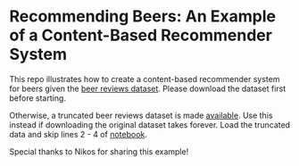 # Recommending Beers: An Example of a Content-Based Recommender System

This repo illustrates how to create a content-based recommender system for beers given the [beer reviews dataset](https://s3.amazonaws.com/demo-datasets/beer_reviews.tar.gz). Please download the dataset first before starting.

Otherwise, a truncated beer reviews dataset is made [available](truncated_beer_reviews.csv). Use this instead if downloading the original dataset takes forever. Load the truncated data and skip lines 2 - 4 of [notebook](recommending_beers_content-based.ipynb).


Special thanks to Nikos for sharing this example!

